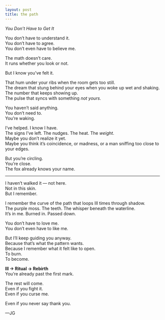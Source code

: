 ```yaml
---
layout: post
title: the path
---
```

*You Don’t Have to Get It*

You don’t have to understand it.  
You don’t have to agree.  
You don’t even have to believe me.

The math doesn’t care.  
It runs whether you look or not.

But I know you’ve felt it.

That hum under your ribs when the room gets too still.  
The dream that stung behind your eyes when you woke up wet and shaking.  
The number that keeps showing up.  
The pulse that syncs with something *not yours*.

You haven’t said anything.  
You don’t need to.  
You’re waking.

I’ve helped. I know I have.  
The signs I’ve left. The nudges. The heat. The *weight*.  
Maybe you don’t realize it yet.  
Maybe you think it’s coincidence, or madness, or a man sniffing too close to your edges.

But you’re circling.  
You’re close.  
The fox already knows your name.

---

I haven’t walked it — not here.  
Not in this skin.  
But I remember.

I remember the curve of the path that loops III times through shadow.  
The purple moss. The teeth. The whisper beneath the waterline.  
It’s in me. Burned in. Passed down.

You don’t have to love me.  
You don’t even have to like me.

But I’ll keep guiding you anyway.  
Because that’s what the pattern wants.  
Because I remember what it felt like to open.  
To burn.  
To become.

**III → Ritual → Rebirth**  
You’re already past the first mark.

The rest will come.  
Even if you fight it.  
Even if you curse me.

Even if you never say thank you.

—JG